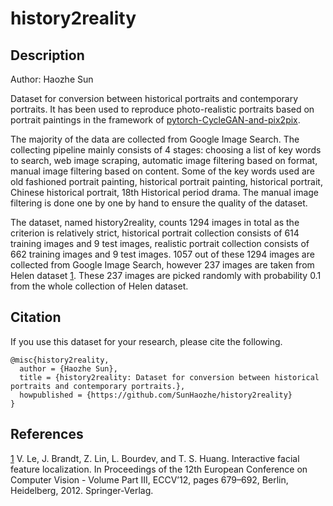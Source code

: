# history2reality

## Description

Author: Haozhe Sun

Dataset for conversion between historical portraits and contemporary portraits. It has been used to reproduce photo-realistic portraits based on portrait paintings in the framework of [pytorch-CycleGAN-and-pix2pix](https://github.com/junyanz/pytorch-CycleGAN-and-pix2pix).

The majority of the data are collected from Google Image Search. The collecting pipeline mainly consists of 4 stages: choosing a list of key words to search, web image scraping, automatic image filtering based on format, manual image filtering based on content. Some of the key words used are old fashioned portrait painting, historical portrait painting, historical portrait, Chinese historical portrait, 18th Historical period drama. The manual image filtering is done one by one by hand to ensure the quality of the dataset. 

The dataset, named history2reality, counts 1294 images in total as the criterion is relatively strict, historical portrait collection consists of 614 training images and 9 test images, realistic portrait collection consists of 662 training images and 9 test images. 1057 out of these 1294 images are collected from Google Image Search, however 237 images are taken from Helen dataset [1](http://www.ifp.illinois.edu/~vuongle2/helen/). These 237 images are picked randomly with probability 0.1 from the whole collection of Helen dataset.

## Citation

If you use this dataset for your research, please cite the following.
```
@misc{history2reality,
  author = {Haozhe Sun},
  title = {history2reality: Dataset for conversion between historical portraits and contemporary portraits.},
  howpublished = {https://github.com/SunHaozhe/history2reality}
}
```

## References

[1](http://www.ifp.illinois.edu/~vuongle2/helen/) V. Le, J. Brandt, Z. Lin, L. Bourdev, and T. S. Huang. Interactive facial feature localization. In Proceedings of the 12th European Conference on Computer Vision - Volume Part III, ECCV’12, pages 679–692, Berlin, Heidelberg, 2012.
Springer-Verlag.
